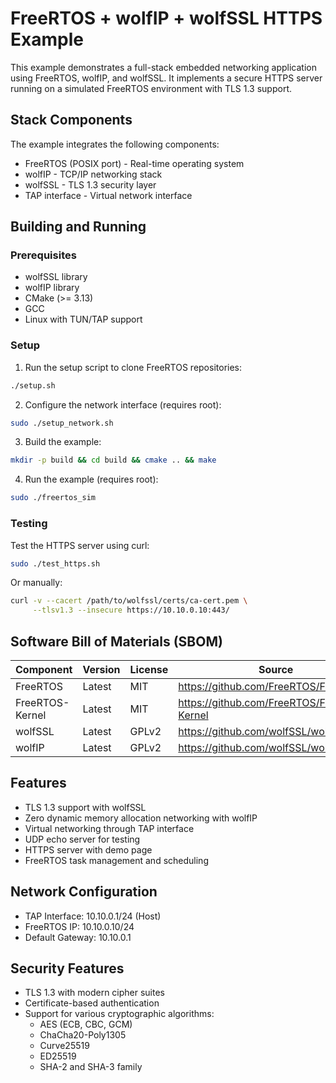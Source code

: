 # FreeRTOS + wolfIP + wolfSSL HTTPS Example

This example demonstrates a full-stack embedded networking application using FreeRTOS, wolfIP, and wolfSSL. It implements a secure HTTPS server running on a simulated FreeRTOS environment with TLS 1.3 support.

## Stack Components

The example integrates the following components:
- FreeRTOS (POSIX port) - Real-time operating system
- wolfIP - TCP/IP networking stack
- wolfSSL - TLS 1.3 security layer
- TAP interface - Virtual network interface

## Building and Running

### Prerequisites
- wolfSSL library
- wolfIP library
- CMake (>= 3.13)
- GCC
- Linux with TUN/TAP support

### Setup
1. Run the setup script to clone FreeRTOS repositories:
```bash
./setup.sh
```

2. Configure the network interface (requires root):
```bash
sudo ./setup_network.sh
```

3. Build the example:
```bash
mkdir -p build && cd build && cmake .. && make
```

4. Run the example (requires root):
```bash
sudo ./freertos_sim
```

### Testing
Test the HTTPS server using curl:
```bash
sudo ./test_https.sh
```

Or manually:
```bash
curl -v --cacert /path/to/wolfssl/certs/ca-cert.pem \
     --tlsv1.3 --insecure https://10.10.0.10:443/
```

## Software Bill of Materials (SBOM)

| Component | Version | License | Source |
|-----------|---------|----------|---------|
| FreeRTOS | Latest | MIT | https://github.com/FreeRTOS/FreeRTOS |
| FreeRTOS-Kernel | Latest | MIT | https://github.com/FreeRTOS/FreeRTOS-Kernel |
| wolfSSL | Latest | GPLv2 | https://github.com/wolfSSL/wolfssl |
| wolfIP | Latest | GPLv2 | https://github.com/wolfSSL/wolfip |

## Features
- TLS 1.3 support with wolfSSL
- Zero dynamic memory allocation networking with wolfIP
- Virtual networking through TAP interface
- UDP echo server for testing
- HTTPS server with demo page
- FreeRTOS task management and scheduling

## Network Configuration
- TAP Interface: 10.10.0.1/24 (Host)
- FreeRTOS IP: 10.10.0.10/24
- Default Gateway: 10.10.0.1

## Security Features
- TLS 1.3 with modern cipher suites
- Certificate-based authentication
- Support for various cryptographic algorithms:
  - AES (ECB, CBC, GCM)
  - ChaCha20-Poly1305
  - Curve25519
  - ED25519
  - SHA-2 and SHA-3 family

